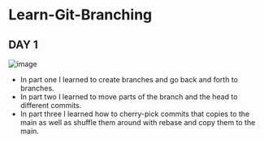 # Learn-Git-Branching

## DAY 1
![image](https://github.com/jordan2juice/Learn-Git-Branching/assets/146011829/294f1d0c-93fd-42dd-8e14-7c15f4762e9f)

- In part one I learned to create branches and go back and forth to branches.
- In part two I learned to move parts of the branch and the head to different commits.
- In part three I learned how to cherry-pick commits that copies to the main as well as shuffle them around with rebase and copy them to the main.


